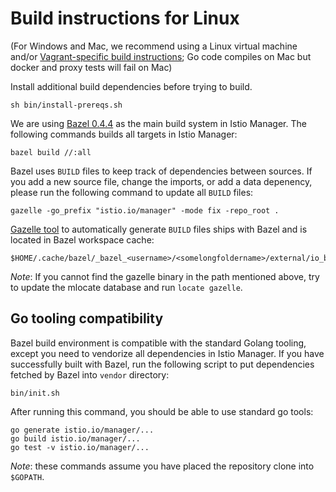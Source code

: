 # Build instructions for Linux

(For Windows and Mac, we recommend using a Linux virtual machine and/or [Vagrant-specific build instructions](build-vagrant.md); Go code compiles on Mac but docker and proxy tests will fail on Mac)

Install additional build dependencies before trying to build.

    sh bin/install-prereqs.sh

We are using [Bazel 0.4.4](https://github.com/bazelbuild/bazel/releases) as the main build system in Istio Manager. The following commands builds all targets in Istio Manager:

    bazel build //:all

Bazel uses `BUILD` files to keep track of dependencies between sources.  If you
add a new source file, change the imports, or add a data depenency, please run the following command
to update all `BUILD` files:

    gazelle -go_prefix "istio.io/manager" -mode fix -repo_root .

[Gazelle tool](https://github.com/bazelbuild/rules_go/tree/master/go/tools/gazelle) to automatically generate `BUILD` files ships with Bazel and is located in Bazel workspace cache:

    $HOME/.cache/bazel/_bazel_<username>/<somelongfoldername>/external/io_bazel_rules_go_repository_tools/bin/gazelle

_Note_: If you cannot find the gazelle binary in the path mentioned above,
try to update the mlocate database and run `locate gazelle`.

## Go tooling compatibility

Bazel build environment is compatible with the standard Golang tooling, except you need to vendorize all dependencies in Istio Manager. If you have successfully built with Bazel, run the following script to put dependencies fetched by Bazel into `vendor` directory:

    bin/init.sh

After running this command, you should be able to use standard go tools:

    go generate istio.io/manager/...
    go build istio.io/manager/...
    go test -v istio.io/manager/...

_Note_: these commands assume you have placed the repository clone into `$GOPATH`.
